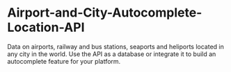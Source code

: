 # Airport-and-City-Autocomplete-Location-API
Data on airports, railway and bus stations, seaports and heliports located in any city in the world. Use the API as a database or integrate it to build an autocomplete feature for your platform.
